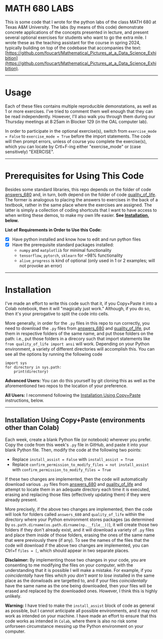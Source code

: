 # MATH 680 LABS
This is some code that I wrote for the python labs of the class MATH 680 at Texas A&amp;M University. The labs (by means of this code) demonstrate concrete applications of the concepts presented in lecture, and present several optional exercises for students who want to go the extra mile. I wrote these as the teaching assistant for the course in spring 2024, typically building on top of the codebase that accompanies the text: [https://github.com/foucart/Mathematical_Pictures_at_a_Data_Science_Exhibition](https://github.com/foucart/Mathematical_Pictures_at_a_Data_Science_Exhibition).

---

# Usage
Each of these files contains multiple reproducible demonstations, as well as 1 or more exercises. I've tried to comment them well enough that they can be read independently. However, I'll also walk you through them during our Thursday meetings at 8:25am in Blocker 129 (in the OAL computer lab).

In order to participate in the optional exercise(s), switch from `exercise_mode = False` to `exercise_mode = True` before the import statements. The code will then prompt errors, unless of course you complete the exercise(s), which you can locate by Crtl+F-ing either "exercise_mode" or (case sensitively) "EXERCISE".

---

# Prerequisites for Using This Code
Besides some standard libraries, this repo depends on the folder of code [answers_680](https://github.com/ThomasLastName/answers_680) and, in turn, both depend on the folder of code [quality_of_life](https://github.com/ThomasLastName/quality_of_life). The former is analogous to placing the answers to exercises in the back of a textbook, rather in the same place where the exercises are assigned. The latter is simply a collection of coding shortcuts that I want to have access to when writing these demos, to make my own life easier. **See [Installation](https://github.com/ThomasLastName/labs_680?tab=readme-ov-file#installation), below.**

**List of Requirements in Order to Use this Code:**
- [x] Have python installed and know how to edit and run python files
- [x] Have the prerequisite standard packages installed:
    - `numpy` and `matplotlib` for minimal functionality
    - `tensorflow`, `pytorch`, `sklearn` for ~98% functionality
    -  `alive_progress` is kind of optional (only used in 1 or 2 examples; will not provoke an error)

---

# Installation

I've made an effort to write this code such that it, if you Copy+Paste it into a Colab notebook, then it will "magically just work." Although, if you do so, then it's your prerogative to split the code into cells.

More generally, in order for the `.py` files in this repo to run correctly, you need to download the `.py` files from [answers_680](https://github.com/ThomasLastName/answers_680) and [quality_of_life](https://github.com/ThomasLastName/quality_of_life), put them in respective folders of the same name, and put those folders on the path: i.e., put those folders in a direcory such that import statements like `from quality_of_life import ansi` will work. Depending on your Python environment, a variety of different directories will accomplish this. You can see all the options by running the following code

```
import sys
for directory in sys.path:
    print(directory)
```

**Advanced Users:** You can do this yourself by git cloning this as well as the aforementioned two repos to the location of your preference.
 
**All Users:** I recommend following the [Installation Using Copy+Paste](https://github.com/ThomasLastName/labs_680/blob/main/README.md#installation-using-copypaste-environments-other-than-colab) instructions, below.

---

## Installation Using Copy+Paste (environments other than Colab)

Each week, create a blank Python file (or notebook) wherever you prefer. Copy the code from this week's `.py` file in GitHub, and paste it into your blank Python file. Then, modify the code at the following two points:
 - Replace `install_assist = False` with `install_assist = True`
 - Replace `confirm_permission_to_modify_files = not install_assist` with `confirm_permission_to_modify_files = True`

If these two changes are implemented, then the code will automatically download various `.py` files from [answers_680](https://github.com/ThomasLastName/answers_680) and [quality_of_life](https://github.com/ThomasLastName/quality_of_life) and attempt to locate them in an adequate directory each time it is executed, erasing and replacing those files (effectively updating them) if they were already present.

More precisely, if the above two changes are implemented, then the code will look for folders called `answers_680` and `quality_of_life` within the directory where your Python environment stores packages (as determined by `os.path.dirname(os.path.dirname(np.__file__))`), it will create those two folders if they don't already exist, and it will download a variety of `.py` files and place them inside of those folders, erasing the ones of the same name that were previously there (if any).  To see the names of the files that the code will download if the above two changes are implemented, you can Ctrl+f `files = [`, which should appear in two separate places.

**Disclaimer:** By implementing those two changes in your code, you are consenting to me modifying the files on your computer, with the understanding that it is possible I will make a mistake. For example, if you _coincidentally_ have files _which you don't want to lose_ installed in the same place as the donwloads are targetted to, and if your files _coincidentally_ have the same name as the one being downloaded, then your files will be erased and replaced by the downloaded ones. However, I think this is highly unlikely.

**Warning:** I have tried to make the `install_assist` block of code as general as possible, but I cannot anticipate all possible environments, and it may not work as intended on your machine. I have made an effort to ensure that this code works as intended in `Colab`, where there is also no risk some unforseen circumstance messing up the Python environment on your computer.
